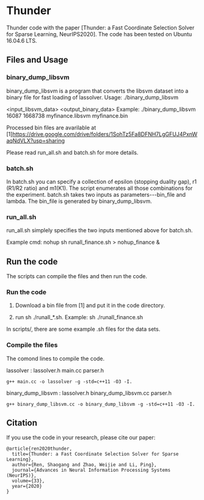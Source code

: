 # Thunder

Thunder code with the paper [Thunder: a Fast Coordinate Selection Solver for Sparse Learning, NeurIPS2020].
The code has been tested on Ubuntu 16.04.6 LTS.


## Files and Usage

### binary_dump_libsvm
binary_dump_libsvm is a program that converts the libsvm dataset
into a binary file for fast loading of lassolver.
Usage: ./binary_dump_libsvm <n> <p> <input_libsvm_data> <output_binary_data>
Example: ./binary_dump_libsvm 16087 1668738 myfinance.libsvm myfinance.bin

Processed bin files are avarilable at
[1]https://drive.google.com/drive/folders/1SohTz5Fa8DFNH7LgGFUJ4PxnWaqNdVLX?usp=sharing

Please read run_all.sh and batch.sh for more details.

### batch.sh
In batch.sh you can specify a collection of epsilon (stopping duality gap), r1 (R1/R2 ratio) and m1(K1).
The script enumerates all those combinations for the experiment.
batch.sh takes two inputs as parameters---bin_file and lambda.
The bin_file is generated by binary_dump_libsvm. 

### run_all.sh
run_all.sh simplely specifies the two inputs mentioned above for batch.sh.

Example cmd:
 nohup sh  runall_finance.sh > nohup_finance &


## Run the code

The scripts can compile the files and then run the code.

### Run the code
1. Download a bin file from [1] and put it in the code directory.

2. run  sh  ./runall_*.sh.  Example: sh ./runall_finance.sh

In scripts/, there are some example .sh files for the data sets.


### Compile the files
The comond lines to compile the code.

lassolver : lassolver.h main.cc parser.h

```
g++ main.cc -o lassolver -g -std=c++11 -O3 -I.
```

binary_dump_libsvm : lassolver.h binary_dump_libsvm.cc parser.h

```
g++ binary_dump_libsvm.cc -o binary_dump_libsvm -g -std=c++11 -O3 -I.
```



## Citation
If you use the code in your research, please cite our  paper:
```
@article{ren2020thunder,
  title={Thunder: a Fast Coordinate Selection Solver for Sparse Learning},
  author={Ren, Shaogang and Zhao, Weijie and Li, Ping},
  journal={Advances in Neural Information Processing Systems (NeurIPS)},
  volume={33},
  year={2020}
}
```

